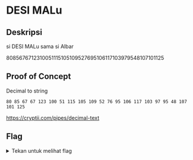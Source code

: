 # DESI MALu

## Deskripsi
si DESI MALu sama si Albar

8085676712310051115105109527695106117103979548107101125

## Proof of Concept
Decimal to string
```
80 85 67 67 123 100 51 115 105 109 52 76 95 106 117 103 97 95 48 107 101 125
```
https://cryptii.com/pipes/decimal-text

## Flag
<details>
<summary>Tekan untuk melihat flag</summary>

    PUCC{d3sim4L_juga_0ke}
</details>